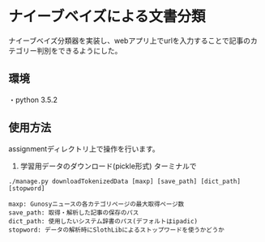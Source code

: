 # ナイーブベイズによる文書分類
ナイーブベイズ分類器を実装し、webアプリ上でurlを入力することで記事のカテゴリー判別をできるようにした。

## 環境
・python 3.5.2

## 使用方法
assignmentディレクトリ上で操作を行います。

1. 学習用データのダウンロード(pickle形式)
ターミナルで

```
./manage.py downloadTokenizedData [maxp] [save_path] [dict_path] [stopword]
```

```
maxp: Gunosyニュースの各カテゴリページの最大取得ページ数
save_path: 取得・解析した記事の保存のパス
dict_path: 使用したいシステム辞書のパス(デフォルトはipadic)
stopword: データの解析時にSlothLibによるストップワードを使うかどうか
```


